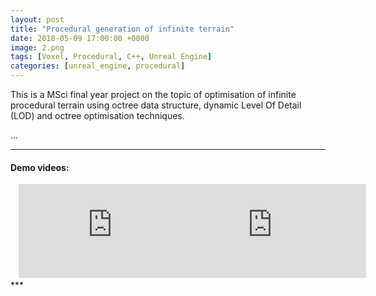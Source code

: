 ```yaml
---
layout: post
title: "Procedural generation of infinite terrain"
date: 2018-05-09 17:00:00 +0000
image: 2.png
tags: [Voxel, Procedural, C++, Unreal Engine]
categories: [unreal_engine, procedural]
---
```


This is a MSci final year project on the topic of optimisation of infinite procedural terrain using octree data structure, dynamic Level Of Detail (LOD) and octree optimisation techniques.

...

***
#### Demo videos:
<div style="width: 45%; display: inline-block; margin-left: 2.5%"><iframe src="https://www.youtube.com/embed/2sqBf3AZPm0" frameborder="0" allowfullscreen=""></iframe></div>
<div style="width: 45%; display: inline-block; margin-left: 5%"><iframe src="https://www.youtube.com/embed/31X7C6H0qIE" frameborder="0" allowfullscreen=""></iframe></div>
***
